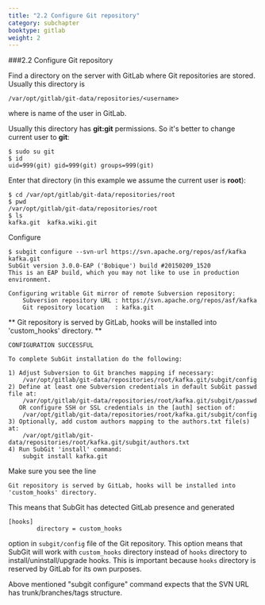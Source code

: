 ```yaml
---
title: "2.2 Configure Git repository"
category: subchapter
booktype: gitlab
weight: 2
---
```


###2.2 Configure Git repository

Find a directory on the server with GitLab where Git repositories are stored. Usually this directory is

    /var/opt/gitlab/git-data/repositories/<username>

where **<username>** is name of the user in GitLab.

Usually this directory has **git:git** permissions. So it's better to change current user to **git**:

    $ sudo su git
    $ id
    uid=999(git) gid=999(git) groups=999(git)

Enter that directory (in this example we assume the current user is **root**):

    $ cd /var/opt/gitlab/git-data/repositories/root
    $ pwd
    /var/opt/gitlab/git-data/repositories/root
    $ ls
    kafka.git  kafka.wiki.git

Configure

    $ subgit configure --svn-url https://svn.apache.org/repos/asf/kafka kafka.git
    SubGit version 3.0.0-EAP ('Bobique') build #20150209_1520
    This is an EAP build, which you may not like to use in production environment.
    
    Configuring writable Git mirror of remote Subversion repository:
        Subversion repository URL : https://svn.apache.org/repos/asf/kafka
        Git repository location   : kafka.git
**
    Git repository is served by GitLab, hooks will be installed into 'custom_hooks' directory.
**

    CONFIGURATION SUCCESSFUL
    
    To complete SubGit installation do the following:
    
    1) Adjust Subversion to Git branches mapping if necessary:
        /var/opt/gitlab/git-data/repositories/root/kafka.git/subgit/config
    2) Define at least one Subversion credentials in default SubGit passwd file at:
        /var/opt/gitlab/git-data/repositories/root/kafka.git/subgit/passwd
       OR configure SSH or SSL credentials in the [auth] section of:
        /var/opt/gitlab/git-data/repositories/root/kafka.git/subgit/config
    3) Optionally, add custom authors mapping to the authors.txt file(s) at:
        /var/opt/gitlab/git-data/repositories/root/kafka.git/subgit/authors.txt
    4) Run SubGit 'install' command:
        subgit install kafka.git

Make sure you see the line

    Git repository is served by GitLab, hooks will be installed into 'custom_hooks' directory.

This means that SubGit has detected GitLab presence and generated

    [hooks]
            directory = custom_hooks

option in `subgit/config` file of the Git repository. This option means that SubGit will work with `custom_hooks` directory instead of `hooks` directory to install/uninstall/upgrade hooks. This is important because `hooks` directory is reserved by GitLab for its own purposes.

Above mentioned "subgit configure" command expects that the SVN URL has trunk/branches/tags structure.

[](#up)